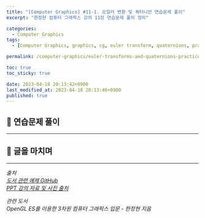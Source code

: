 ```yaml
---
title: "[Computer Graphics] #11-1. 오일러 변환 및 쿼터니언 연습문제 풀이"
excerpt: "한정현 컴퓨터 그래픽스 강의 11장 연습문제 풀이 정리"

categories:
  - Computer Graphics
tags:
  - [Computer Graphics, graphics, cg, euler transform, quaternions, practice]

permalink: /computer-graphics/euler-transforms-and-quaternions-practice/

toc: true
toc_sticky: true

date: 2023-04-18 20:13:42+0900
last_modified_at: 2023-04-18 20:13:46+0900
published: true
---
```


## 👻 연습문제 풀이

***

## 👻 글을 마치며

***

_출처_   
_[도서 관련 예제 GitHub](https://github.com/medialab-ku/openGLESbook)_   
_[PPT 강의 자료 및 사진 출처](https://media.korea.ac.kr/books/)_

_관련 도서_   
_OpenGL ES를 이용한 3차원 컴퓨터 그래픽스 입문 - 한정현 지음_   